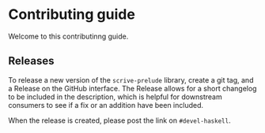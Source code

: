 # Contributing guide

Welcome to this contributinng guide.

## Releases

To release a new version of the `scrive-prelude` library, create a git tag, and a Release on the GitHub interface.
The Release allows for a short changelog to be included in the description, which is helpful for downstream consumers
to see if a fix or an addition have been included.

When the release is created, please post the link on `#devel-haskell`.
